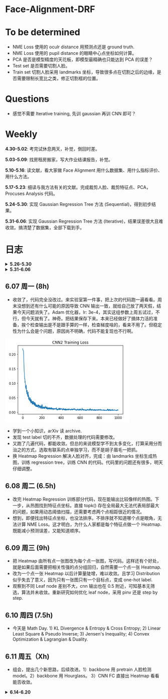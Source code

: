 # Face-Alignment-DRF
# To be determined
* NME Loss 使用的 oculr distance 用预测点还是 ground truth.
* NME Loss 使用的 pupil distance 的眼睛中心点坐标如何计算。
* PCA 是否是模型精度的天花板，即模型最精确也只能达到 PCA 的误差？
* Test set 是否需要切割人脸。
* Train set 切割人脸采用 landmarks 坐标，导致很多点在切割之后的边缘，是否需要限制长宽比之类，修正切割框的位置。
# Questions
* 感觉不需要 Iterative training, 先训 gaussian 再训 CNN 即可？
# Weekly
**4.30-5.02**: 考完试休息两天，补觉，倒回时差。

**5.03-5.09**: 找房租房搬家，写大作业结课报告，补觉。

**5.10-5.16**: 读文献，看大家做 Face Alignment 用什么数据集、用什么指标评价、用什么方法。

**5.17-5.23**: 细读与我方法有关的文献。完成裁剪人脸、裁剪特征点、PCA，Procuses Analysis 代码。

**5.24-5.30**: 实现 Gaussian Regression Tree 方法 (Sequential)，得到初步结果。

**5.31-6.06**: 实现 Gaussian Regression Tree 方法 (Iterative)，结果误差很大且难收敛。搞清楚了数据集，全部下载到手。

# 日志
<details>
<summary>  <b> 5.26-5.30 </b > </summary>
  
## 5.26 周三 (6.5h)
* 发现原始的 landmarks 坐标经过 Procuses 变换后丧失了缩放、旋转、位移的数值，导致跟图片无法对应。重新做数据处理，直接用 PCA, 然后归一化到 (0,1) 之间。保证与图片对应。
  
## 5.27 周四 (7.5h)
* 日志早就应该开始写了，把每天遇到的问题或者想法记录下来，比草稿纸更有效。算了，从今天开始也不晚。
* 增加 GPU 部分，CNN 可以在 CUDA 上跑了。
* 调通了训练部分代码，但 Loss 基本没动，CNN 输出很小，做 Loss 的时候基本是 Mean Face.
* 之前的 Flag, 五月底之前至少有个结果，达成。即便结果很烂，但模型框架有了。
  
## 5.28 周五 (7.5h)
* 多变量高斯求 pdf 的函数原来用的是 scipy 库，但它只能 cpu 运行，且不支持输入矩阵，所以只能用两层循环，很慢。有多变量高斯的库很多，但基本是从分布里抽取随机数，不支持输入向量返回概率值。找到 torch.distributions 里有替代品，现在整个模型都能在 GPU 上跑了。
* 应该在开头定义 device 全局变量，免得一个变量一个变量的搬运到 cpu 或者 cuda。
* 模型训不动的问题，我觉得可能是这样，数据点的分布可能是很稀疏的。用 8 个 20 维高斯来拟合这些点的分布，首先需要很好的初始化，不然初始化到没有散点的空间里就会导致概率为 0，报错 "不能为NaN"之类。如果初始化时候这八个高斯差别不大，又会导致他们趋于同一个分布，无法向八个方向发展，变成用一个 20 维高斯来拟合。尝试解决：先用 3-5 维高斯试试能不能不那么依赖初始化的数值。
* 另一个之前没考虑过的是，如果拟合 8 个 20 维高斯，需要多少数据点。恐怕需要大量数据。
* 将多变量高斯初始化时的 Mean 设为 Kmeans 聚类中心点。
* 发现 CNN 输出一直很小，尝试把数据缩减为 2 维，用 EM 算法使多元正太收敛。缩减为二维以后可以画散点图帮助 debug. 结果证明，即便是二维的情况也无法收敛。仔细检查 EM 算法，没有问题。发现乘以了系数 pi 导致点全部缩到原点。CNN 输出一直很小的原因查明，解决方案待定。
  
## 5.29 周六 (0h)
* 吃饭睡觉，休息的一天。点评上说“镇鼎鸡”是上海老字号了，白切鸡专卖。刚好附近有一家，遂去吃。白切鸡做法简单，取三黄鸡水煮即可，熟度至刚刚断生为最佳，鸡肉全靠蘸料提味。难点在于，鸡肉不能有腥味，如果原材料不新鲜或者放久了都不行。这家店价格还行，买四分之一只（鸡腿部），加一碗鸡汁葱油拌面，五十块。如果店面离我更近，应该会经常去。
* Gaussian 部分的 Inference 有问题, pi 的意义不对。

## 5.30 周日 (6h)
* 前几天一直遇到的问题是，CNN 的预测输出来是 Mean Shape, 今天得到解决。一个是 CNN 做 Loss 的方式不对，应该将 CNN 输出与这些每个样本放在 Multivariate-Gaussian 里面的得到的概率做 Loss，再一个是 CNN 训练不够，现在是 4000 Epoch 起（其实 2000 左右即可收敛，但具体多少跟 rf_dim 有关）。之前做 loss 用每个高斯的 Mean 乘以 CNN 输出（当作概率），一是输出没有归一化，导致很小，加上 Mean Shape 以后几乎被吞掉不计。二是没有发挥 Gaussian 的作用，训练出来的 Covariance 和 Pi 没有用上。
* 现在的问题是高斯维度没办法太高，太高会报错 Covariance 里有不合法值，导致预测误差很大。
* 跟老师聊了会天，可能思路要变，得换方法。
* 几篇文章要看，“Look at boundary""label distribution learning""Does Learning Specific Feature for Related Parts help" 以及想看的 Capsule Net 相关文章。
   
</details>

<details>
<summary>  <b> 5.31-6.06 </b > </summary>

## 5.31 周一 (6.5h)
* 今天主要任务是看文献。
* 看"Age estimation", 深入公式，确实原来漏掉了一部分内容，但大差不差。怎么优化心里有数了，文章里边把连续随机变量的概率密度值乘以置信度得到另一个概率，但连续随机变量概率密度是不一定在 0-1 之间的，只是概率密度对随机变量的积分为 1. 离散随机变量的概率值才在 (0,1) 之间，所以这里需要归一化，但文章没写。这个点是文章里非常容易忽略，实践起来容易出错的东西，因为多元正太维度变高以后这个概率密度会变得巨大，以至于报错。另需要找找怎么对自定义损失函数用 Pytorch 自动求导。明天写代码，争取复现。
* 看"Learning Specific Feature", 跟预想的差不多，把互相联系的需要求的变量放在一组进行回归，模型可以少学一些不必要的变换，能提高精度。但他提到求解互信息的方法，以及如何将网络堆叠，是我没考虑到的。
* 看"Label Distributiob Learning", 标题说是预测分布，搞得我以为是得到一个函数，其实是为每个可能的 label 预测一个可能性罢了，叫 distribution. 做 Loss 的时候把 KL divergence 转化为 Cross entropy loss, Leaf Node 用 Variational Bounding, Split node 用 Back probagation. 没明白 label 由 one-hot 改为 distribution 有什么好处，可能不是这么改有好处，而是根据问题的实际意义，有的可以用 one-hot label, 有的需要用 distribution. 

## 6.01 周二 (7.5h)
* 按照昨天看 "Age detection" 的方法改代码，又出现所有图片的 probs 全一样的情况。很迷。输出完全没有因图而异，从理论分析我感觉是 loss 有问题。
* 代码着实码不出来，报错 Covariance matrix 有非法值，其实就是有的 Covariance Matrix 里的值小于 1e-6，导致被判定 sigma 为 Singular matrix...难道要开始推公式了吗...应该是更新参数的问题。
* Regression tree 的 train 部分检查过了，应该没问题了。解决所有图片输出一致的问题，尝试在第一轮训练让 cnn output 拟合各自图片在 gaussian 里的概率，在第一步训练用 L1 loss 让 cnn 输出各异，后续正常用 cross entropy loss。失败。每张图片输出还是一样，无法各自拟合标签。
* 解决每张图片输出相同的问题，与其说是解决，不如说是问题自己消失了。尝试增大 CNN 训练的 epoch，没用。改变 learning rate，没用。将 loss function 换成手写的，在数学上等价的函数，没用。怀疑使用了 in-place operation 导致 pytorch 建图错误，反复检测，没用。后来某次重启机器，顺利收敛。

## 6.02 周三 (7.5h)
* 奇了，昨天代码都没动，只是今天开机重新跑一遍，结果又出现 CNN 输出一样数据的问题。
* 除此之外还报错 Covariance 有 invalid value。尝试先用 svd，强行把过小的 singular value 改为 1e-5 以躲过正确性检查，但这样训下来有的 Covariance 居然变成 0 了。无计可施。
* invalid value 以强行打补丁的形式解决。还剩 CNN 输出一致的问题。
* 小了，格局小了。之前 Sequential Training 的时候，CNN 训练 400 epoch，不收敛，后来加到 2000 epoch, 发现在 500-800 epoch 的时候，loss 会迅速下降。即，loss 会先从 0.5 降到 0.2, 大概花几十个 epoch，然后一直维持在 loss=0.2 不动。训练到 500-800 epoch, loss 突然开始下降，很快收敛到 0 附近。所以在 Iterative training，直接给 epoch 设为 2000，结果是没有办法收敛。这是前言。训 Iterative Training 训不动，转头去看之前可以收敛的 Sequential Training，其实这段代码偶尔也不能收敛，所以一定有没有查明的问题。有一次训 Sequentian Training 的 CNN，发现中间的 loss 维持在平台期达到 1300 epoch，收到启发，在 Iterative Training 把 epoch 加到 1w，可惜还是不能收敛，几乎排除 epoch 不够大的原因。
* 左图：Sequential Training, 右图：Iterative Training.

![Sequential Training](figs/amazing.png)
![Iterative Training](figs/fail.png)

## 6.03 周四 (4h)
* 重新跑了昨天的代码，问题依旧。整理本周进展，做 PPT，备明日汇报。

## 6.04 周五 (4.5h)
* 昨夜失眠，三点才睡着。幸好不是社畜，不用明天八点上班。睡不着的原因应该是最近减肥，摄入不抵消耗，躺在床上很饿。晚饭在食堂吃了一碗云吞加一只鸭腿，又点了一份炒饭，已经吃这么多了，没想到晚上还是饿，三点爬起来摸出一袋饼干吃了，方才睡去。为什么要这么痛苦的节食减肥呢，瘦下来以后也不是到了终点，可以敞开吃喝。人生还得过，难道想保持身材就要一直节食吗，成本也太高了。
* CNN 输出一致的问题，我打算减小 learning rate 再试试，组会提出这个问题，被建议更换 optimizer, 之前用 Adam，那换成 SGDM 试试。实验结果：两个方法都没用。Loss 的平台现象仍然存在。

## 6.05 周六 (0.5h)
* 补觉。睡了13小时。

## 6.06 周日 (2h)
* 看书三分之一本，照此进度有望本月看完。
  
</details>

## 6.07 周一 (8h)
* 收敛了，代码完全没改过。来实验室第一件事，把上次的代码跑一遍看看。周末没想到还有什么可能的原因导致 CNN 输出一致，就给自己放了两天假，结果今天问题消失了。Adam 优化器，lr: 3e-4，其实这组参数上周五试过，不行，但今天就有了。神奇。把结果保存下来。本来已经做好了搞体力活的准备，挨个检查输出是不是跟手算的一样，检查梯度啥的，看来不用了。但稳定性为什么会是个问题，原因尚不明确，代码不能复现也不行啊。

![Iterative Training](figs/cnn2_train_successful.png)

* 学到一个小知识，arXiv 读 archive.
* 发现 test label 切的不齐，数据处理的代码需要修改。
* 又跑了几遍代码，都能收敛。但总的来说模型学不到太多变化，打算采用分而治之的方式，选取有联系的点单独学习，而不是胡子眉毛一把抓。
* 换 Heatmap Regression 解决人脸对齐，完成：由 landmarks 坐标生成热图，训练 regression tree，训练 CNN 的代码。代码里的问题还有很多，明天仔细调整。

## 6.08 周二 (6.5h)
* 改完 Heatmap Regression 训练部分代码，现在能输出比较像样的热图。下一步，从热图找到特征点坐标。直接 topk() 存在全局最大无法代表局部最大的问题，如果用动态阈值扫描，还需要考虑两个点相距很近的情况。
* 想到，即便找出特征点坐标，也没法排序。不排序就不知道哪个点是眼角，无法计算 NME Loss。这才明白，为什么人家都是每个特征点做一个 Heatmap. 既能减小预测误差，又能知道顺序。

## 6.09 周三 (9h)
* 把 Heatmap 由所有点一张图改为每个点一张图，写代码。这样还有个好处，就是如果后面需要把相关性强的点分组回归，自然需要一个点一张 Heatmap.
* 改为一个点一张 Heatmap 以后计算量陡增，难以收敛。且学习 Distribution 似乎失去了意义，因为只有一张图只有一个目标点，变成 one-hot label.
* 观察到不同 Leaf node 差别不大，cnn 输出也在 0.5 附近，可知基本无筛选，算法并未收敛。重新研究如何优化 leaf node，采用 pinv 还是 step by step. 

## 6.10 周四 (7.5h)
* 今天是 Math Day. 1) KL Divergence & Entropy & Cross Entropy; 2) Linear Least Square & Pseudo Inverse; 3) Jensen's Inequality; 4) Convex Optimization & Lagrangian & Duality.

## 6.11 周五（Xh)
* 组会，提出几个新思路，后续改进。1）backbone 用 pretrain 人脸检测 model。2）backbone 用 Hourglass。 3）CNN FC 直接出 Heatmap 看看能否收敛。









<details>
<summary>  <b> 6.14-6.20 </b > </summary>

## 6.14 周一 (xh)


## 6.15 周二 (xh)

</details>





